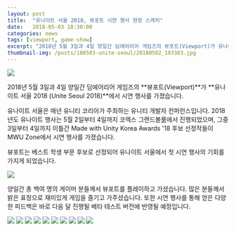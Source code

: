 ```yaml
---
layout: post
title:  "유나이트 서울 2018, 뷰포트 시연 행사 현장 스케치"
date:   2018-05-03 18:30:00
categories: news
tags: [viewport, game-show]
excerpt: "2018년 5월 3일과 4일 양일간 딤에어리어 게임즈의 뷰포트(Viewport)가 유나이트 서울 2018 (Unite Seoul 2018)에서 시연 행사를 가졌습니다."
thumbnail-img: /posts/180503-unite-seoul/20180502_193303.jpg
---
```


<img src="{{ site.baseurl }}/posts/180503-unite-seoul/20180502_193303.jpg" class="image fit on-post">

2018년 5월 3일과 4일 양일간 딤에어리어 게임즈의 **뷰포트(Viewport)**가 **유나이트 서울 2018 (Unite Seoul 2018)**에서 시연 행사를 가졌습니다.

유나이트 서울은 매년 유니티 코리아가 주최하는 유니티 개발자 컨퍼런스입니다. 2018년도 유나이트 행사는 5월 2일부터 4일까지 코엑스 그랜드볼룸에서 진행되었으며, 그중 3일부터 4일까지 이틀간 Made with Unity Korea Awards '18 후보 선정작들이 MWU Zone에서 시연 행사를 가졌습니다.

뷰포트는 베스트 학생 부문 후보로 선정되어 유나이트 서울에서 첫 시연 행사의 기회를 가지게 되었습니다.

<img src="{{ site.baseurl }}/posts/180503-unite-seoul/20180502_193041.jpg" class="image fit on-post">

양일간 총 백여 명의 게이머 분들께서 뷰포트를 플레이하고 가셨습니다. 많은 분들께서 밝은 표정으로 재미있게 게임을 즐기고 가주셨습니다. 또한 시연 행사를 통해 얻은 다양한 피드백은 바로 다음 달 진행될 베타 테스트 버전에 반영될 예정입니다.

<img src="{{ site.baseurl }}/posts/180503-unite-seoul/20180503_084444_HDR.jpg" class="image fit on-post">

<img src="{{ site.baseurl }}/posts/180503-unite-seoul/20180503_104200.jpg" class="image fit on-post">

<img src="{{ site.baseurl }}/posts/180503-unite-seoul/20180503_142727.jpg" class="image fit on-post">

<img src="{{ site.baseurl }}/posts/180503-unite-seoul/20180503_142845.jpg" class="image fit on-post">

<img src="{{ site.baseurl }}/posts/180503-unite-seoul/20180504_094830.jpg" class="image fit on-post">

<img src="{{ site.baseurl }}/posts/180503-unite-seoul/20180504_140537.jpg" class="image fit on-post">

<img src="{{ site.baseurl }}/posts/180503-unite-seoul/20180504_092414.jpg" class="image fit on-post">

<img src="{{ site.baseurl }}/posts/180503-unite-seoul/20180504_092733.jpg" class="image fit on-post">

<img src="{{ site.baseurl }}/posts/180503-unite-seoul/20180503_084503.jpg" class="image fit on-post">

<img src="{{ site.baseurl }}/posts/180503-unite-seoul/20180504_140449.jpg" class="image fit on-post">